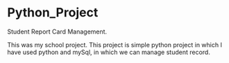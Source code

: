# Python_Project
Student Report Card Management.

This was my school project.
This project is simple python project in which I have used python and mySql, in which we can manage student record.
